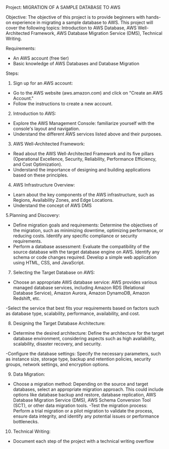 Project: MIGRATION OF A SAMPLE DATABASE TO AWS

 
Objective: The objective of this project is to provide beginners with hands-on experience in migrating a sample database to AWS. This project will cover the following topics: Introduction to AWS Database, AWS Well-Architected Framework, AWS Database Migration Service (DMS), Technical Writing.

Requirements:
- An AWS account (free tier)
- Basic knowledge of AWS Databases and Database Migration


Steps:

1. Sign up for an AWS account:
- Go to the AWS website (aws.amazon.com) and click on "Create an AWS Account."
- Follow the instructions to create a new account.

2. Introduction to AWS:
- Explore the AWS Management Console: familiarize yourself with the console's layout and navigation.
- Understand the different AWS services listed above and their purposes.

3. AWS Well-Architected Framework:
- Read about the AWS Well-Architected Framework and its five pillars (Operational Excellence, Security, Reliability, Performance Efficiency, and Cost Optimization).
- Understand the importance of designing and building applications based on these principles.

4. AWS Infrastructure Overview:
- Learn about the key components of the AWS infrastructure, such as Regions, Availability Zones, and Edge Locations.
- Understand the concept of AWS DMS

5.Planning and Discovery:
- Define migration goals and requirements: Determine the objectives of the migration, such as minimizing downtime, optimizing performance, or reducing costs. Identify any specific compliance or security requirements.
- Perform a database assessment: Evaluate the compatibility of the source database with the target database engine on AWS. Identify any schema or code changes required. Develop a simple web application using HTML, CSS, and JavaScript.


7. Selecting the Target Database on AWS:
- Choose an appropriate AWS database service: AWS provides various managed database services, including Amazon RDS (Relational Database Service), Amazon Aurora, Amazon DynamoDB, Amazon Redshift, etc. 

-Select the service that best fits your requirements based on factors such as database type, scalability, performance, availability, and cost.


8. Designing the Target Database Architecture:
- Determine the desired architecture: Define the architecture for the target database environment, considering aspects such as high availability, scalability, disaster recovery, and security.

-Configure the database settings: Specify the necessary parameters, such as instance size, storage type, backup and retention policies, security groups, network settings, and encryption options.

9. Data Migration:
- Choose a migration method: Depending on the source and target databases, select an appropriate migration approach. This could include options like database backup and restore, database replication, AWS Database Migration Service (DMS), AWS Schema Conversion Tool (SCT), or other data migration tools.
-Test the migration process: Perform a trial migration or a pilot migration to validate the process, ensure data integrity, and identify any potential issues or performance bottlenecks.



10. Technical Writing:

- Document each step of the project with a technical writing overflow


